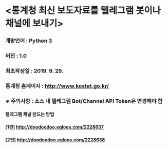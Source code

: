 # <통계청 최신 보도자료를 텔레그램 봇이나 채널에 보내기>
### 개발언어 : Python 3
### 버전 :  1.0
### 최초작성일 : 2019. 9. 29.
### 통계청 홈페이지 : http://www.kostat.go.kr/
### ※ 주의사항 : 소스 내 텔레그램 Bot/Channel API Token은 변경해야 함

#### 텔레그램 채널 만드는 방법 
#### [1편] http://doodoodoo.egloos.com/2228637
#### [2편] http://doodoodoo.egloos.com/2228638
